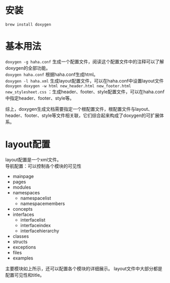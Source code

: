 # 安装
`brew install doxygen`

# 基本用法
`doxygen -g haha.conf` 生成一个配置文件，阅读这个配置文件中的注释可以了解doxygen的全部功能。   
`doxygen haha.conf` 根据haha.conf生成html。  
`doxygen -l haha.xml` 生成layout配置文件，可以在haha.conf中设置layout文件  
`doxygen doxygen -w html new_header.html new_footer.html new_stylesheet.css` ：生成header、footer、style配置文件，可以在haha.conf中指定header、footer、style等。

综上，doxygen生成文档需要指定一个根配置文件，根配置文件与layout、header、footer、style等文件相关联，它们综合起来构成了doxygen的可扩展体系。


# layout配置
layout配置是一个xml文件。  
导航配置：可以控制各个模块的可见性
- mainpage
- pages
- modules
- namespaces
    - namespacelist
    - namespacemembers
- concepts
- interfaces
    - interfacelist
    - interfaceindex
    - interfacehierarchy
- classes
- structs
- exceptions
- files
- examples

主要模块如上所示，还可以配置各个模块的详细展示。
layout文件中大部分都是配置可见性和title。